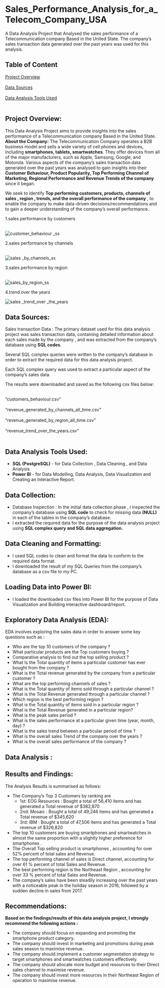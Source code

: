 # Sales_Performance_Analysis_for_a_Telecom_Company_USA
 A Data Analysis Project that Analysed  the sales performance of a Telecommunication  company Based in the United State. The company’s sales transaction data generated over the past years was used for this analysis.
## Table of Content
[Project Overview](#project-overview)<br> <br>
[Data Sources](#data-sources)<br> <br>
[Data Analysis Tools Used](#data-analysis-tools-used)<br> <br>
[]()
[]()
[]()
[]()
[]()
[]()



## Project Overview: 
This Data Analysis Project aims to provide  insights into the sales performance of a Telecommunication  company Based in the United State. 
__About the Company:__
The Telecommunication Company operates a B2B business model and  sells a wide variety of cell phones and devices, including __smartphones, tablets, smartwatches__.  They offer devices from all of the major manufacturers, such as Apple, Samsung, Google, and Motorola.
Various aspects of the company’s sales transaction data generated over the past years was  analysed  to gain insights into their __Customer Behaviour, Product Popularity, Top Performing  Channel of Marketing, Regional Performance  and Revenue Trends of the company__ since it began. 

We seek to identify __Top performing customers, products, channels of sales , region , trends, and the overall performance of the company__ , to enable the company to make data-driven decisions/recommendations and to gain a deeper understanding of the company’s overall performance. 
 


1.sales performance by customers <br> <br>

![customer_behaviour _ss](https://github.com/courage-debby/Sales_Performance_Analysis_for_a_Telecom_Company_USA/assets/163519804/daf2903b-2e5f-44a9-bb44-92ede7ee5ea1)


2.sales performance by channels <br> <br>

![sales _by_channels_ss](https://github.com/courage-debby/Sales_Performance_Analysis_for_a_Telecom_Company_USA/assets/163519804/666ad9d9-0b99-4200-bc4d-f4f57abe99b2)

3.sales performance by region <br> <br>


![sales_by_region_ss](https://github.com/courage-debby/Sales_Performance_Analysis_for_a_Telecom_Company_USA/assets/163519804/254e54da-0e4d-4499-ad9f-64067bec2600)

4.trend over the years


![sales _trend_over _the_years](https://github.com/courage-debby/Sales_Performance_Analysis_for_a_Telecom_Company_USA/assets/163519804/a3ee5b6e-5a18-4463-8228-a284288c2642)

## Data Sources: 

Sales transaction Data : The primary dataset used for this data analysis project was sales transaction data, containing detailed information about each sales made by the company , and was extracted from the company’s database using __SQL codes__. 

Several SQL complex queries were written to the company’s database in order to extract the required data for this  data analysis project. 

Each SQL complex query was used to extract a particular aspect of the company’s sales data. 

The results were downloaded and saved as  the following csv files below: <br> <br>

“customers_behaviour.csv” <br> <br>
“revenue_generated_by_channels_all_time.csv” <br> <br>
“revenue_generated_by_region_all_time.csv” <br> <br>
“revenue_trend_over_the_years.csv” <br> <br>

## Data Analysis Tools Used:
 - __SQL (PostgreSQL)__  - for Data Collection , Data Cleaning , and Data Analysis 
- __Power BI__ - for Data Modelling,  Data Analysis,  Data Visualization and Creating an Interactive Report. 
## Data Collection: 
- Database Inspection : In the initial data collection phase , I  inspected the company’s database using __SQL code__ to check for missing data __(NULL)__ in each of the tables in the company’s database.
- I extracted the  required data for the purpose of the data analysis project using __SQL complex query and SQL data aggregation.__  
## Data Cleaning and Formatting:
- I used SQL codes to clean and format the data to conform to the required data format.
- I downloaded the result of my SQL Queries from the company’s database  as a csv file to my PC. 
## Loading Data into Power BI:
- I loaded the downloaded csv files into Power BI for the purpose of Data Visualization and Building interactive dashboard/report. 
## Exploratory Data Analysis (EDA):
EDA involves exploring the sales data in order to answer some key questions such as : 
- Who are the top 10 customers of the company ?
- What particular products are the Top customers buying  ? 
- Comparative analysis to find out  the top selling product ?
- What Is the Total quantity of items a particular customer has ever bought from the company ? 
- What is the Total revenue generated by the company from a particular customer ? 
- What are the top performing channels of sales ? 
- What is the Total quantity of items sold through a particular channel ?
- What is the  Total Revenue generated  through a particular channel ?
- Which region is the best performing region ? 
- What is the Total quantity of items sold in a particular region ?
- What is the  Total Revenue generated  in a particular region?
- What is the peak sales period ? 
- What is the sales performance at a particular given time (year, month, day) ?  
- What is the sales trend between a particular period of time ? 
- What is the overall sales Trend of the company over the years ? 
- What is the overall sales performance of the company ? 
## Data Analysis :






## Results and Findings: 

The Analysis Results is summarised as follows: 

- The Company’s Top 3  Customers by ranking are
  - 1st: EOG Resources : Bought a total of 56,410 items and has generated a Total revenue of  $382,870
  -  2nd: Mosaic :  Bought a total of 49,246 items and has generated a Total revenue of $345,620
  -  3rd: IBM :    Bought a total of 47,506 items and has generated a Total revenue of $326,820
- The top 10 customers are buying smartphones and smartwatches in almost the same proportion with a slightly higher preference for smartphones .
- The Overall Top selling product is smartphones , accounting for over 52% percent of total  sales and Revenue. 
- The top performing channel of sales is Direct channel,  accounting for over 61 % percent of total  Sales and Revenue. 
- The best performing region is the Northeast Region , accounting for over 33 % percent of total  Sales and Revenue. 
- The company’s sales have been steadily increasing over the past years  with a noticeable peak in the holiday season in  2016, followed by a sudden decline in sales from 2017.
## Recommendations: 
__Based on the findings/results of this  data analysis project, I strongly  recommend the following actions :__
- The company should focus on expanding and promoting the smartphone product category. 
- The company should invest in marketing and promotions during peak sales season to maximise revenue. 
- The company should implement a customer segmentation strategy to target smartphones and smartwatches customers effectively. 
- The company should allocate more budget and resources to their Direct sales channel to maximise revenue. 
- The company should invest more resources  in their Northeast Region of operation  to maximise revenue. 



 
